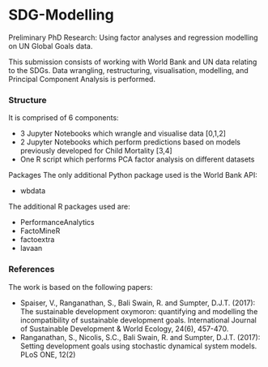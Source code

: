 # SDG-Modelling

Preliminary PhD Research: Using factor analyses and regression modelling on UN Global Goals data.

This submission consists of working with World Bank and UN data relating to the SDGs. Data wrangling, restructuring, visualisation, modelling, and Principal Component Analysis is performed. 

### Structure 

It is comprised of 6 components:
- 3 Jupyter Notebooks which wrangle and visualise data [0,1,2] 
- 2 Jupyter Notebooks which perform predictions based on models previously developed for Child Mortality [3,4]
- One R script which performs PCA factor analysis on different datasets

Packages The only additional Python package used is the World Bank API: 
- wbdata

The additional R packages used are:
- PerformanceAnalytics 
- FactoMineR 
- factoextra 
- lavaan

### References 
The work is based on the following papers:
- Spaiser, V., Ranganathan, S., Bali Swain, R. and Sumpter, D.J.T. (2017): The sustainable development oxymoron: quantifying and modelling the incompatibility of sustainable development goals. International Journal of Sustainable Development & World Ecology, 24(6), 457-470.
- Ranganathan, S., Nicolis, S.C., Bali Swain, R. and Sumpter, D.J.T. (2017): Setting development goals using stochastic dynamical system models. PLoS ONE, 12(2)
